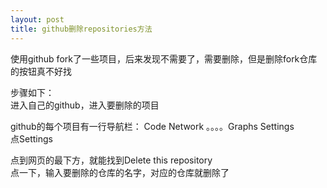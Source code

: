 ```yaml
---
layout: post
title: github删除repositories方法
---
```


使用github fork了一些项目，后来发现不需要了，需要删除，但是删除fork仓库的按钮真不好找

步骤如下：<br>
进入自己的github，进入要删除的项目

github的每个项目有一行导航栏： Code Network 。。。。Graphs Settings<br>
点Settings

点到网页的最下方，就能找到Delete this repository<br>
点一下，输入要删除的仓库的名字，对应的仓库就删除了